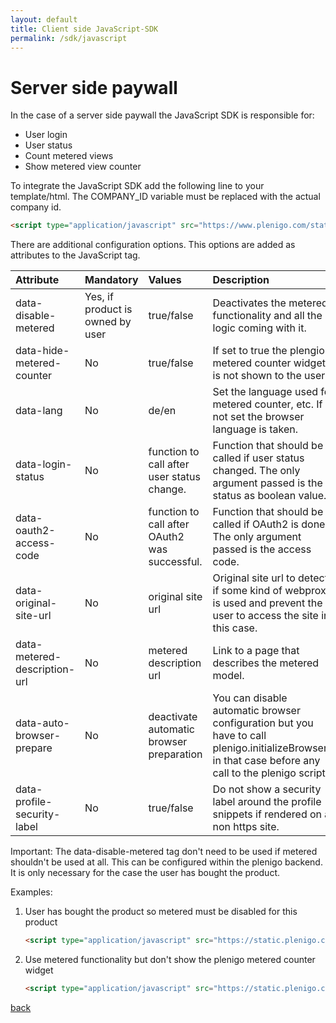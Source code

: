 ```yaml
---
layout: default
title: Client side JavaScript-SDK
permalink: /sdk/javascript
---
```


# Server side paywall

In the case of a server side paywall the JavaScript SDK is responsible for:

* User login
* User status
* Count metered views
* Show metered view counter

To integrate the JavaScript SDK add the following line to your template/html. The COMPANY_ID variable must be replaced with the actual company id.

```html
<script type="application/javascript" src="https://www.plenigo.com/static_resources/javascript/COMPANY_ID/plenigo_sdk.min.js"></script>
```

There are additional configuration options. This options are added as attributes to the JavaScript tag.

| Attribute | Mandatory | Values | Description |
|:----------|:----------|:-------|:------------|
|data-disable-metered|Yes, if product is owned by user|true/false|Deactivates the metered functionality and all the logic coming with it.|
|data-hide-metered-counter|No|true/false|If set to true the plengio metered counter widget is not shown to the user.|
|data-lang|No|de/en|Set the language used for metered counter, etc. If not set the browser language is taken.|
|data-login-status|No|function to call after user status change.|Function that should be called if user status changed. The only argument passed is the status as boolean value.|
|data-oauth2-access-code|No|function to call after OAuth2 was successful.|Function that should be called if OAuth2 is done. The only argument passed is the access code.|
|data-original-site-url|No|original site url|Original site url to detect if some kind of webproxy is used and prevent the user to access the site in this case.|
|data-metered-description-url|No|metered description url|Link to a page that describes the metered model.|
|data-auto-browser-prepare|No|deactivate automatic browser preparation|You can disable automatic browser configuration but you have to call plenigo.initializeBrowser() in that case before any call to the plenigo script.|
|data-profile-security-label|No|true/false|Do not show a security label around the profile snippets if rendered on a non https site.|

Important: The data-disable-metered tag don't need to be used if metered shouldn't be used at all. This can be configured within the plenigo backend. It is only necessary for the case the user has bought the product. 

Examples:

1. User has bought the product so metered must be disabled for this product
    ```html
    <script type="application/javascript" src="https://static.plenigo.com/static_resources/javascript/COMPANY_ID/plenigo_sdk.min.js" data-disable-metered="true"></script>
    ```
2. Use metered functionality but don't show the plenigo metered counter widget
    ```html
    <script type="application/javascript" src="https://static.plenigo.com/static_resources/javascript/COMPANY_ID/plenigo_sdk.min.js" data-hide-metered-counter="true"></script>
    ```

[back](/)